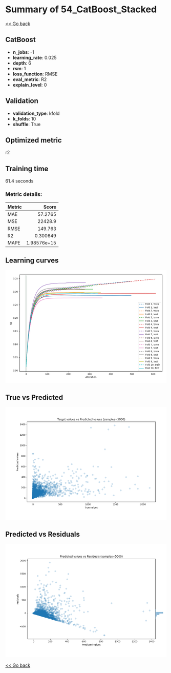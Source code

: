 # Summary of 54_CatBoost_Stacked

[<< Go back](../README.md)


## CatBoost
- **n_jobs**: -1
- **learning_rate**: 0.025
- **depth**: 6
- **rsm**: 1
- **loss_function**: RMSE
- **eval_metric**: R2
- **explain_level**: 0

## Validation
 - **validation_type**: kfold
 - **k_folds**: 10
 - **shuffle**: True

## Optimized metric
r2

## Training time

61.4 seconds

### Metric details:
| Metric   |           Score |
|:---------|----------------:|
| MAE      |    57.2765      |
| MSE      | 22428.9         |
| RMSE     |   149.763       |
| R2       |     0.300649    |
| MAPE     |     1.98576e+15 |



## Learning curves
![Learning curves](learning_curves.png)
## True vs Predicted

![True vs Predicted](true_vs_predicted.png)


## Predicted vs Residuals

![Predicted vs Residuals](predicted_vs_residuals.png)



[<< Go back](../README.md)
